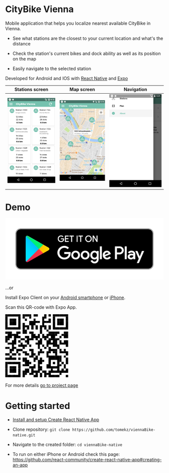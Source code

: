# CityBike Vienna

 Mobile application that helps you localize nearest available CityBike in Vienna.

* See what stations are the closest to your current location and what's the distance

* Check the station's current bikes and dock ability as well as its position on the map

* Easily navigate to the selected station

Developed for Android and IOS with [React Native](https://facebook.github.io/react-native/) and [Expo](https://expo.io/)


|      Stations screen      |  Map screen        | Navigation |
| ------------------------- | ------------------------- | ------------------------- |
| ![Stations screen](/doc/stations_screen.png)| ![Output sample](/doc/plan_screen.png) | ![Output sample](/doc/drawer_navigation.png)

# Demo

[![Get it on google play](/doc/google-play-badge.png)](https://play.google.com/store/apps/details?id=com.viennaBike)

...or

Install Expo Client on your [Android smartphone](https://play.google.com/store/apps/details?id=host.exp.exponent&referrer=www) or [iPhone](https://itunes.apple.com/app/apple-store/id982107779?ct=www&mt=8).

Scan this QR-code with Expo App.

![alt text](doc/qr_code.png)

For more details [go to project page](https://expo.io/@tomekz/vienna-bike-native)

# Getting started

- [Install and setup Create React Native App](https://github.com/react-community/create-react-native-app)

- Clone repository: `git clone https://github.com/tomekz/viennaBike-native.git`

- Navigate to the created folder: `cd viennaBike-native`

- To run on either iPhone or Android check this page: https://github.com/react-community/create-react-native-app#creating-an-app
